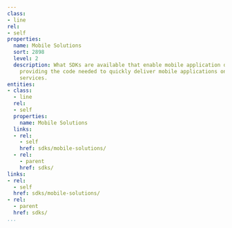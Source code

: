 ```yaml
---
class:
- line
rel:
- self
properties:
  name: Mobile Solutions
  sort: 2898
  level: 2
  description: What SDKs are available that enable mobile application development,
    providing the code needed to quickly deliver mobile applications on top of available
    services.
entities:
- class:
  - line
  rel:
  - self
  properties:
    name: Mobile Solutions
  links:
  - rel:
    - self
    href: sdks/mobile-solutions/
  - rel:
    - parent
    href: sdks/
links:
- rel:
  - self
  href: sdks/mobile-solutions/
- rel:
  - parent
  href: sdks/
...
```

